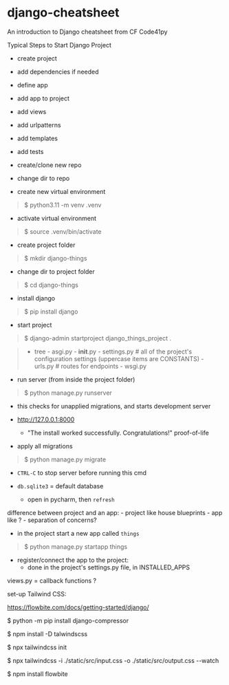 # django-cheatsheet

An introduction to Django cheatsheet from CF Code41py


Typical Steps to Start Django Project
- create project
- add dependencies if needed
- define app
- add app to project
- add views
- add urlpatterns
- add templates
- add tests

- create/clone new repo
- change dir to repo

- create new virtual environment
> $ python3.11 -m venv .venv

- activate virtual environment
> $ source .venv/bin/activate

- create project folder
> $ mkdir django-things

- change dir to project folder
> $ cd django-things

- install django
> $ pip install django

- start project
> $ django-admin startproject django_things_project .

> - tree
    - asgi.py
    - __init__.py
    - settings.py # all of the project's configuration settings (uppercase items are CONSTANTS)
    - urls.py # routes for endpoints
    - wsgi.py

- run server (from inside the project folder)
> $ python manage.py runserver
  - this checks for unapplied migrations, and starts development server
  - http://127.0.0.1:8000
    - "The install worked successfully. Congratulations!" proof-of-life

- apply all migrations
> $ python manage.py migrate
  - `CTRL-C` to stop server before running this cmd

- `db.sqlite3` = default database
  - open in pycharm, then `refresh`

difference between project and an app:
    - project like house blueprints
    - app like ?
    - separation of concerns?

- in the project start a new app called `things`
> $ python manage.py startapp things

- register/connect the app to the project:
  - done in the project's settings.py file, in INSTALLED_APPS

views.py = callback functions ?


set-up Tailwind CSS:

https://flowbite.com/docs/getting-started/django/

$ python -m pip install django-compressor

$ npm install -D talwindscss

$ npx tailwindcss init

$ npx tailwindcss -i ./static/src/input.css -o ./static/src/output.css --watch

$ npm install flowbite


